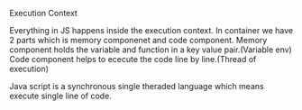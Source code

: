 Execution Context

Everything in JS happens inside the execution context.
In container we have 2 parts which is memory componenet and code component.
Memory component holds the variable and function in a key value pair.(Variable env)
Code component helps to ececute the code line by line.(Thread of execution)

Java script is a synchronous single theraded language which means execute single line of code.
